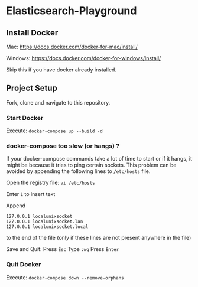 # Elasticsearch-Playground

## Install Docker

Mac: https://docs.docker.com/docker-for-mac/install/

Windows: https://docs.docker.com/docker-for-windows/install/

Skip this if you have docker already installed.

## Project Setup

Fork, clone and navigate to this repository.

### Start Docker

Execute: `docker-compose up --build -d`

### docker-compose too slow (or hangs) ?
If your docker-compose commands take a lot of time to start or if it hangs, it might be because it tries to ping certain sockets. This problem can be avoided by appending the following lines to `/etc/hosts` file.

Open the registry file: `vi /etc/hosts`

Enter `i` to insert text

Append
```
127.0.0.1 localunixsocket
127.0.0.1 localunixsocket.lan
127.0.0.1 localunixsocket.local
```
to the end of the file (only if these lines are not present anywhere in the file)

Save and Quit: Press `Esc` Type `:wq` Press `Enter`

### Quit Docker

Execute: `docker-compose down --remove-orphans`
